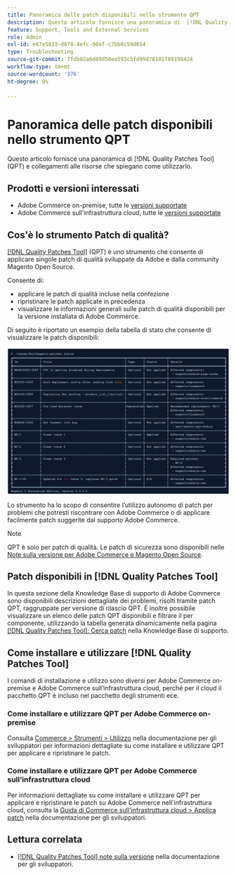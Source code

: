 ```yaml
---
title: Panoramica delle patch disponibili nello strumento QPT
description: Questo articolo fornisce una panoramica di  [!DNL Quality Patches Tool] (QPT) e collegamenti alle risorse che spiegano come utilizzarlo.
feature: Support, Tools and External Services
role: Admin
exl-id: e67e5823-d878-4efc-90af-c7bb8c59d654
type: Troubleshooting
source-git-commit: 7fdb02a6d89d50ea593c5fd99d78101f89198424
workflow-type: tm+mt
source-wordcount: '376'
ht-degree: 0%

---
```


# Panoramica delle patch disponibili nello strumento QPT

Questo articolo fornisce una panoramica di [!DNL Quality Patches Tool] (QPT) e collegamenti alle risorse che spiegano come utilizzarlo.

## Prodotti e versioni interessati

* Adobe Commerce on-premise, tutte le [versioni supportate](https://www.adobe.com/content/dam/cc/en/legal/terms/enterprise/pdfs/Adobe-Commerce-Software-Lifecycle-Policy.pdf)
* Adobe Commerce sull&#39;infrastruttura cloud, tutte le [versioni supportate](https://www.adobe.com/content/dam/cc/en/legal/terms/enterprise/pdfs/Adobe-Commerce-Software-Lifecycle-Policy.pdf)

## Cos&#39;è lo strumento Patch di qualità?

[[!DNL Quality Patches Tool]](https://github.com/magento/quality-patches) (QPT) è uno strumento che consente di applicare singole patch di qualità sviluppate da Adobe e dalla community Magento Open Source.

Consente di:

* applicare le patch di qualità incluse nella confezione
* ripristinare le patch applicate in precedenza
* visualizzare le informazioni generali sulle patch di qualità disponibili per la versione installata di Adobe Commerce.

Di seguito è riportato un esempio della tabella di stato che consente di visualizzare le patch disponibili:

![Elenco_patch_Magento](/help/assets/tools/status_table.png)

Lo strumento ha lo scopo di consentire l’utilizzo autonomo di patch per problemi che potresti riscontrare con Adobe Commerce o di applicare facilmente patch suggerite dal supporto Adobe Commerce.

>[!NOTE]
>
>QPT è solo per patch di qualità. Le patch di sicurezza sono disponibili nelle [Note sulla versione per Adobe Commerce e Magento Open Source](https://experienceleague.adobe.com/docs/commerce-operations/release/notes/overview.html?lang=it).

## Patch disponibili in [!DNL Quality Patches Tool]

In questa sezione della Knowledge Base di supporto di Adobe Commerce sono disponibili descrizioni dettagliate dei problemi, risolti tramite patch QPT, raggruppate per versione di rilascio QPT.
È inoltre possibile visualizzare un elenco delle patch QPT disponibili e filtrare il per componente, utilizzando la tabella generata dinamicamente nella pagina [[!DNL Quality Patches Tool]: Cerca patch](https://experienceleague.adobe.com/tools/commerce-quality-patches/index.html?lang=it) nella Knowledge Base di supporto.

## Come installare e utilizzare [!DNL Quality Patches Tool]

I comandi di installazione e utilizzo sono diversi per Adobe Commerce on-premise e Adobe Commerce sull’infrastruttura cloud, perché per il cloud il pacchetto QPT è incluso nel pacchetto degli strumenti ece.

### Come installare e utilizzare QPT per Adobe Commerce on-premise

Consulta [Commerce > Strumenti > Utilizzo](../usage.md) nella documentazione per gli sviluppatori per informazioni dettagliate su come installare e utilizzare QPT per applicare e ripristinare le patch.

### Come installare e utilizzare QPT per Adobe Commerce sull’infrastruttura cloud

Per informazioni dettagliate su come installare e utilizzare QPT per applicare e ripristinare le patch su Adobe Commerce nell&#39;infrastruttura cloud, consulta la [Guida di Commerce sull&#39;infrastruttura cloud > Applica patch](https://experienceleague.adobe.com/docs/commerce-cloud-service/user-guide/develop/upgrade/apply-patches.html?lang=it) nella documentazione per gli sviluppatori.

## Lettura correlata

* [[!DNL Quality Patches Tool] note sulla versione](https://experienceleague.adobe.com/docs/commerce-operations/tools/quality-patches-tool/release-notes.html?lang=it) nella documentazione per gli sviluppatori.
